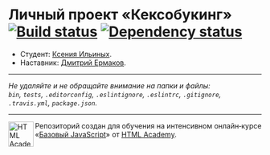 # Личный проект «Кексобукинг» [![Build status][travis-image]][travis-url] [![Dependency status][dependency-image]][dependency-url]

* Студент: [Ксения Ильиных](https://up.htmlacademy.ru/javascript/8/user/351319).
* Наставник: [Дмитрий Ермаков](https://htmlacademy.ru/profile/id195904).

---

_Не удаляйте и не обращайте внимание на папки и файлы:_<br>
_`bin`, `tests`, `.editorconfig`, `.eslintignore`, `.eslintrc`, `.gitignore`, `.travis.yml`, `package.json`._

---

<a href="https://htmlacademy.ru/intensive/javascript"><img align="left" width="50" height="50" title="HTML Academy" src="https://up.htmlacademy.ru/static/img/intensive/javascript/logo-for-github.svg"></a>

Репозиторий создан для обучения на интенсивном онлайн‑курсе «[Базовый JavaScript](https://htmlacademy.ru/intensive/javascript)» от [HTML Academy](https://htmlacademy.ru).

[travis-image]: https://travis-ci.org/htmlacademy-javascript/351319-keksobooking.svg?branch=master
[travis-url]: https://travis-ci.org/htmlacademy-javascript/351319-keksobooking
[dependency-image]: https://david-dm.org/htmlacademy-javascript/351319-keksobooking.svg?style=flat-square
[dependency-url]: https://david-dm.org/htmlacademy-javascript/351319-keksobooking
